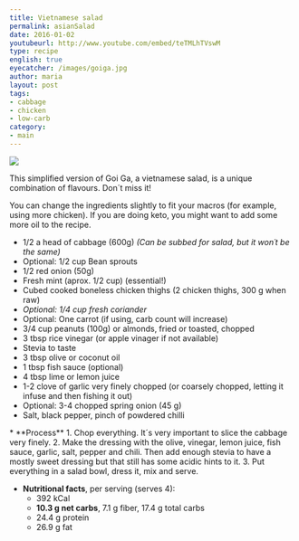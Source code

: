 ```yaml
---
title: Vietnamese salad
permalink: asianSalad
date: 2016-01-02
youtubeurl: http://www.youtube.com/embed/teTMLhTVswM
type: recipe
english: true
eyecatcher: /images/goiga.jpg
author: maria
layout: post
tags: 
- cabbage
- chicken
- low-carb
category: 
- main
---
```

<img src="https://farm1.staticflickr.com/554/31583197911_a3e952bc5c_o_d.jpg" />

This simplified version of Goi Ga, a vietnamese salad, is a unique combination of flavours. Don´t miss it! 

You can change the ingredients slightly to fit your macros (for example, using more chicken). If you are doing keto, you might want to add some more oil to the recipe.

<ul>
  <li>1/2 a head of cabbage  (600g) <i>(Can be subbed for salad, but it won´t be the same)</i></li>
  <li>Optional: 1/2 cup Bean sprouts</li>
  <li>1/2 red onion (50g)</li>
  <li>Fresh mint (aprox. 1/2 cup) (essential!)</li>
  <li>Cubed cooked boneless chicken thighs (2 chicken thighs, 300 g when raw)</li>
  <li><i>Optional: 1/4 cup fresh coriander</i></li>
  <li>Optional: One carrot (if using, carb count will increase)</li>
  <li>3/4 cup peanuts (100g) or almonds, fried or toasted, chopped</li>
  <li>3 tbsp rice vinegar (or apple vinager if not available)</li>
  <li>Stevia to taste</li>
  <li>3 tbsp olive or coconut oil</li>
  <li>1 tbsp fish sauce (optional)</li>
  <li>4 tbsp lime or lemon juice</li>
  <li>1-2 clove of garlic very finely chopped (or coarsely chopped, letting it infuse and then fishing it out)</li>
  <li>Optional: 3-4 chopped spring onion (45 g)</li>
  <li>Salt, black pepper, pinch of powdered chilli</li>
</ul>
* **Process**
  1. Chop everything. It´s very important to slice the cabbage very finely. 
  2. Make the dressing with the olive, vinegar, lemon juice, fish sauce, garlic, salt, pepper and chili. Then add enough stevia to have a mostly sweet dressing but that still has some acidic hints to it. 
  3. Put everything in a salad bowl, dress it, mix and serve.

* **Nutritional facts**, per serving (serves 4): 
  - 392 kCal
  - **10.3 g net carbs**, 7.1 g fiber, 17.4 g total carbs
  - 24.4 g protein
  - 26.9 g fat